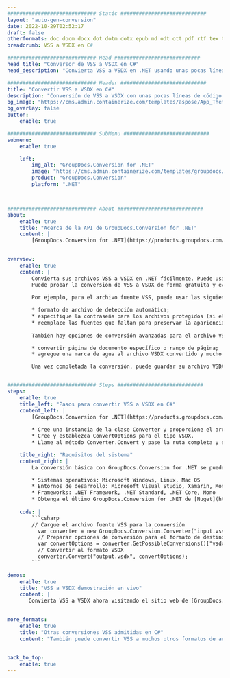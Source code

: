 ```yaml
---
############################# Static ############################
layout: "auto-gen-conversion"
date: 2022-10-29T02:52:17
draft: false
otherformats: doc docm docx dot dotm dotx epub md odt ott pdf rtf tex txt vdx vsdm vsdx vssm vssx vstm vstx vsx vtx xps
breadcrumb: VSS a VSDX en C#

############################# Head ############################
head_title: "Conversor de VSS a VSDX en C#"
head_description: "Convierta VSS a VSDX en .NET usando unas pocas líneas de código. Utilice la API de conversión de documentos de GroupDocs para convertir más de 160 formatos de archivo."

############################# Header ############################
title: "Convertir VSS a VSDX en C#"
description: "Conversión de VSS a VSDX con unas pocas líneas de código .NET"
bg_image: "https://cms.admin.containerize.com/templates/aspose/App_Themes/V3/images/bg/header1.png"
bg_overlay: false
button:
    enable: true

############################# SubMenu ############################
submenu:
    enable: true

    left:
        img_alt: "GroupDocs.Conversion for .NET"
        image: "https://cms.admin.containerize.com/templates/groupdocs/images/product-logos/90x90-noborder/groupdocs-conversion-net.png"
        product: "GroupDocs.Conversion"
        platform: ".NET"



############################# About ############################
about:
    enable: true
    title: "Acerca de la API de GroupDocs.Conversion for .NET"
    content: |
        [GroupDocs.Conversion for .NET](https://products.groupdocs.com/conversion/net/) se puede usar para convertir Microsoft Word, Excel, PowerPoint, PDF, Visio y otros formatos. GroupDocs.Conversion es una API independiente que es adecuada para sistemas internos y de back-end donde se requiere un alto rendimiento. No depende de ningún software como Microsoft u Open Office.
    

overview:
    enable: true
    content: |
        Convierta sus archivos VSS a VSDX en .NET fácilmente. Puede usar solo un par de líneas de código C# en cualquier plataforma de su elección, como Windows, Linux, macOS.
        Puede probar la conversión de VSS a VSDX de forma gratuita y evaluar la calidad de los resultados de la conversión. Junto con los escenarios de conversión de archivos simples, puede probar opciones más avanzadas para cargar el archivo de origen VSS y para guardar el resultado de salida VSDX. 
        
        Por ejemplo, para el archivo fuente VSS, puede usar las siguientes opciones de carga:

        * formato de archivo de detección automática;
        * especifique la contraseña para los archivos protegidos (si el formato de archivo lo admite);
        * reemplace las fuentes que faltan para preservar la apariencia del documento.
        
        También hay opciones de conversión avanzadas para el archivo VSDX:

        * convertir página de documento específico o rango de página;
        * agregue una marca de agua al archivo VSDX convertido y mucho más.

        Una vez completada la conversión, puede guardar su archivo VSDX en la ruta del archivo local o en cualquier almacenamiento de terceros como FTP, Amazon S3, Google Drive, Dropbox, etc. Tenga en cuenta que para convertir VSS a VSDX no es necesario instalar ningún software adicional, como MS Office, Open Office, Adobe Acrobat Reader, etc.


############################# Steps ############################
steps:
    enable: true
    title_left: "Pasos para convertir VSS a VSDX en C#"
    content_left: |
        [GroupDocs.Conversion for .NET](https://products.groupdocs.com/conversion/net/) facilita a los desarrolladores convertir un archivo VSS a VSDX con unas pocas líneas de código.
        
        * Cree una instancia de la clase Converter y proporcione el archivo VSS con la ruta completa
        * Cree y establezca ConvertOptions para el tipo VSDX.
        * Llame al método Converter.Convert y pase la ruta completa y el formato (VSDX) como parámetro

    title_right: "Requisitos del sistema"
    content_right: |
        La conversión básica con GroupDocs.Conversion for .NET se puede realizar en unos pocos pasos simples. Nuestras API son compatibles con todas las principales plataformas y sistemas operativos. Antes de ejecutar el código a continuación, asegúrese de tener instalados los siguientes requisitos previos en su sistema.

        * Sistemas operativos: Microsoft Windows, Linux, Mac OS
        * Entornos de desarrollo: Microsoft Visual Studio, Xamarin, MonoDevelop
        * Frameworks: .NET Framework, .NET Standard, .NET Core, Mono
        * Obtenga el último GroupDocs.Conversion for .NET de [Nuget](https://www.nuget.org/packages/groupdocs.conversion)
         
    code: |
        ```csharp    
        // Cargue el archivo fuente VSS para la conversión
          var converter = new GroupDocs.Conversion.Converter("input.vss");
          // Preparar opciones de conversión para el formato de destino VSDX
          var convertOptions = converter.GetPossibleConversions()["vsdx"].ConvertOptions;
          // Convertir al formato VSDX
          converter.Convert("output.vsdx", convertOptions);
        ```

demos:
    enable: true
    title: "VSS a VSDX demostración en vivo"
    content: |
       Convierta VSS a VSDX ahora visitando el sitio web de [GroupDocs.Conversion App](https://products.groupdocs.app/conversion/family). La demostración en línea tiene las siguientes ventajas
          

more_formats:
    enable: true
    title: "Otras conversiones VSS admitidas en C#"
    content: "También puede convertir VSS a muchos otros formatos de archivo. Consulte la lista a continuación."
       
       
back_to_top:
    enable: true
---
```

